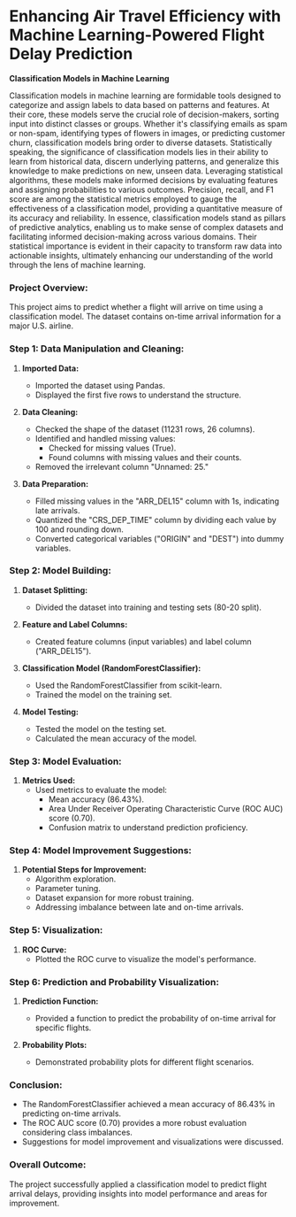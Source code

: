 # Enhancing Air Travel Efficiency with Machine Learning-Powered Flight Delay Prediction
**Classification Models in Machine Learning**

Classification models in machine learning are formidable tools designed to categorize and assign labels to data based on patterns and features. At their core, these models serve the crucial role of decision-makers, sorting input into distinct classes or groups. Whether it's classifying emails as spam or non-spam, identifying types of flowers in images, or predicting customer churn, classification models bring order to diverse datasets. Statistically speaking, the significance of classification models lies in their ability to learn from historical data, discern underlying patterns, and generalize this knowledge to make predictions on new, unseen data. Leveraging statistical algorithms, these models make informed decisions by evaluating features and assigning probabilities to various outcomes. Precision, recall, and F1 score are among the statistical metrics employed to gauge the effectiveness of a classification model, providing a quantitative measure of its accuracy and reliability. In essence, classification models stand as pillars of predictive analytics, enabling us to make sense of complex datasets and facilitating informed decision-making across various domains. Their statistical importance is evident in their capacity to transform raw data into actionable insights, ultimately enhancing our understanding of the world through the lens of machine learning.

### Project Overview:
This project aims to predict whether a flight will arrive on time using a classification model. The dataset contains on-time arrival information for a major U.S. airline.

### Step 1: Data Manipulation and Cleaning:
1. **Imported Data:**
   - Imported the dataset using Pandas.
   - Displayed the first five rows to understand the structure.

2. **Data Cleaning:**
   - Checked the shape of the dataset (11231 rows, 26 columns).
   - Identified and handled missing values:
     - Checked for missing values (True).
     - Found columns with missing values and their counts.
   - Removed the irrelevant column "Unnamed: 25."

3. **Data Preparation:**
   - Filled missing values in the "ARR_DEL15" column with 1s, indicating late arrivals.
   - Quantized the "CRS_DEP_TIME" column by dividing each value by 100 and rounding down.
   - Converted categorical variables ("ORIGIN" and "DEST") into dummy variables.

### Step 2: Model Building:
1. **Dataset Splitting:**
   - Divided the dataset into training and testing sets (80-20 split).

2. **Feature and Label Columns:**
   - Created feature columns (input variables) and label column ("ARR_DEL15").

3. **Classification Model (RandomForestClassifier):**
   - Used the RandomForestClassifier from scikit-learn.
   - Trained the model on the training set.

4. **Model Testing:**
   - Tested the model on the testing set.
   - Calculated the mean accuracy of the model.

### Step 3: Model Evaluation:
1. **Metrics Used:**
   - Used metrics to evaluate the model:
     - Mean accuracy (86.43%).
     - Area Under Receiver Operating Characteristic Curve (ROC AUC) score (0.70).
     - Confusion matrix to understand prediction proficiency.

### Step 4: Model Improvement Suggestions:
1. **Potential Steps for Improvement:**
   - Algorithm exploration.
   - Parameter tuning.
   - Dataset expansion for more robust training.
   - Addressing imbalance between late and on-time arrivals.

### Step 5: Visualization:
1. **ROC Curve:**
   - Plotted the ROC curve to visualize the model's performance.

### Step 6: Prediction and Probability Visualization:
1. **Prediction Function:**
   - Provided a function to predict the probability of on-time arrival for specific flights.

2. **Probability Plots:**
   - Demonstrated probability plots for different flight scenarios.

### Conclusion:
- The RandomForestClassifier achieved a mean accuracy of 86.43% in predicting on-time arrivals.
- The ROC AUC score (0.70) provides a more robust evaluation considering class imbalances.
- Suggestions for model improvement and visualizations were discussed.

### Overall Outcome:
The project successfully applied a classification model to predict flight arrival delays, providing insights into model performance and areas for improvement.
